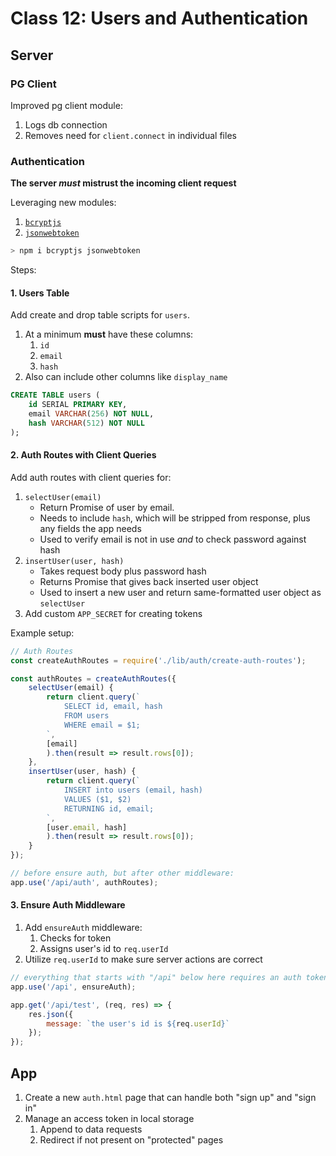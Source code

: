 Class 12: Users and Authentication
===

## Server

### PG Client

Improved pg client module:

1. Logs db connection
1. Removes need for `client.connect` in individual files

### Authentication

**The server _must_ mistrust the incoming client request**

Leveraging new modules:
1. [`bcryptjs`](https://www.npmjs.com/package/bcryptjs)
1. [`jsonwebtoken`](https://www.npmjs.com/package/jsonwebtoken)

```sh
> npm i bcryptjs jsonwebtoken
```

Steps:

#### 1. Users Table

Add create and drop table scripts for `users`. 
1. At a minimum **must** have these columns:
    1. `id`
    1. `email`
    1. `hash`
1. Also can include other columns like `display_name`

```sql
CREATE TABLE users (
    id SERIAL PRIMARY KEY,
    email VARCHAR(256) NOT NULL,
    hash VARCHAR(512) NOT NULL
);
```

#### 2. Auth Routes with Client Queries

Add auth routes with client queries for:
1. `selectUser(email)`
    * Return Promise of user by email. 
    * Needs to include `hash`, which will be stripped from response, plus any fields the app needs
    * Used to verify email is not in use _and_ to check password against hash
1. `insertUser(user, hash)`
    * Takes request body plus password hash
    * Returns Promise that gives back inserted user object
    * Used to insert a new user and return same-formatted user object as `selectUser`
1. Add custom `APP_SECRET` for creating tokens


Example setup:

```js
// Auth Routes
const createAuthRoutes = require('./lib/auth/create-auth-routes');

const authRoutes = createAuthRoutes({
    selectUser(email) {
        return client.query(`
            SELECT id, email, hash 
            FROM users
            WHERE email = $1;
        `,
        [email]
        ).then(result => result.rows[0]);
    },
    insertUser(user, hash) {
        return client.query(`
            INSERT into users (email, hash)
            VALUES ($1, $2)
            RETURNING id, email;
        `,
        [user.email, hash]
        ).then(result => result.rows[0]);
    }
});

// before ensure auth, but after other middleware:
app.use('/api/auth', authRoutes);
```

#### 3. Ensure Auth Middleware

1. Add `ensureAuth` middleware:
    1. Checks for token
    1. Assigns user's id to `req.userId`
1. Utilize `req.userId` to make sure server actions are correct

```js
// everything that starts with "/api" below here requires an auth token!
app.use('/api', ensureAuth);
```

```js
app.get('/api/test', (req, res) => {
    res.json({
        message: `the user's id is ${req.userId}`
    });
});
```


## App

1. Create a new `auth.html` page that can handle both "sign up" and "sign in"
1. Manage an access token in local storage
    1. Append to data requests
    1. Redirect if not present on "protected" pages
